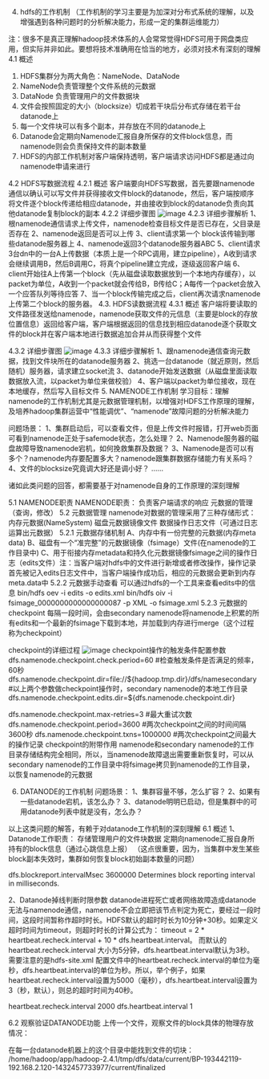 4. hdfs的工作机制
（工作机制的学习主要是为加深对分布式系统的理解，以及增强遇到各种问题时的分析解决能力，形成一定的集群运维能力）

注：很多不是真正理解hadoop技术体系的人会常常觉得HDFS可用于网盘类应用，但实际并非如此。要想将技术准确用在恰当的地方，必须对技术有深刻的理解
4.1 概述
1.	HDFS集群分为两大角色：NameNode、DataNode
2.	NameNode负责管理整个文件系统的元数据
3.	DataNode 负责管理用户的文件数据块
4.	文件会按照固定的大小（blocksize）切成若干块后分布式存储在若干台datanode上
5.	每一个文件块可以有多个副本，并存放在不同的datanode上
6.	Datanode会定期向Namenode汇报自身所保存的文件block信息，而namenode则会负责保持文件的副本数量
7.	HDFS的内部工作机制对客户端保持透明，客户端请求访问HDFS都是通过向namenode申请来进行

4.2 HDFS写数据流程
4.2.1 概述
客户端要向HDFS写数据，首先要跟namenode通信以确认可以写文件并获得接收文件block的datanode，然后，客户端按顺序将文件逐个block传递给相应datanode，并由接收到block的datanode负责向其他datanode复制block的副本
4.2.2 详细步骤图
![image](https://github.com/tang-engineer/Bigdata-learn/blob/master/Hadoop/HDFS/images/hdfs%E5%86%99%E6%95%B0%E6%8D%AE%E6%B5%81%E7%A8%8B%E7%A4%BA%E6%84%8F%E5%9B%BE.png)
4.2.3 详细步骤解析
1、根namenode通信请求上传文件，namenode检查目标文件是否已存在，父目录是否存在
2、namenode返回是否可以上传
3、client请求第一个 block该传输到哪些datanode服务器上
4、namenode返回3个datanode服务器ABC
5、client请求3台dn中的一台A上传数据（本质上是一个RPC调用，建立pipeline），A收到请求会继续调用B，然后B调用C，将真个pipeline建立完成，逐级返回客户端
6、client开始往A上传第一个block（先从磁盘读取数据放到一个本地内存缓存），以packet为单位，A收到一个packet就会传给B，B传给C；A每传一个packet会放入一个应答队列等待应答
7、当一个block传输完成之后，client再次请求namenode上传第二个block的服务器。
4.3. HDFS读数据流程
4.3.1 概述
客户端将要读取的文件路径发送给namenode，namenode获取文件的元信息（主要是block的存放位置信息）返回给客户端，客户端根据返回的信息找到相应datanode逐个获取文件的block并在客户端本地进行数据追加合并从而获得整个文件

4.3.2 详细步骤图
![image](https://github.com/tang-engineer/Bigdata-learn/blob/master/Hadoop/HDFS/images/hdfs%E8%AF%BB%E6%95%B0%E6%8D%AE%E6%B5%81%E7%A8%8B%E7%A4%BA%E6%84%8F%E5%9B%BE.png)
4.3.3 详细步骤解析
1、跟namenode通信查询元数据，找到文件块所在的datanode服务器
2、挑选一台datanode（就近原则，然后随机）服务器，请求建立socket流
3、datanode开始发送数据（从磁盘里面读取数据放入流，以packet为单位来做校验）
4、客户端以packet为单位接收，现在本地缓存，然后写入目标文件
5. NAMENODE工作机制
学习目标：理解namenode的工作机制尤其是元数据管理机制，以增强对HDFS工作原理的理解，及培养hadoop集群运营中“性能调优”、“namenode”故障问题的分析解决能力

问题场景：
1、集群启动后，可以查看文件，但是上传文件时报错，打开web页面可看到namenode正处于safemode状态，怎么处理？
2、Namenode服务器的磁盘故障导致namenode宕机，如何挽救集群及数据？
3、Namenode是否可以有多个？namenode内存要配置多大？namenode跟集群数据存储能力有关系吗？
4、文件的blocksize究竟调大好还是调小好？
……

诸如此类问题的回答，都需要基于对namenode自身的工作原理的深刻理解

5.1 NAMENODE职责
NAMENODE职责：
负责客户端请求的响应
元数据的管理（查询，修改）
5.2 元数据管理
namenode对数据的管理采用了三种存储形式：
内存元数据(NameSystem)
磁盘元数据镜像文件
数据操作日志文件（可通过日志运算出元数据）
5.2.1 元数据存储机制
A、内存中有一份完整的元数据(内存meta data)
B、磁盘有一个“准完整”的元数据镜像（fsimage）文件(在namenode的工作目录中)
C、用于衔接内存metadata和持久化元数据镜像fsimage之间的操作日志（edits文件）注：当客户端对hdfs中的文件进行新增或者修改操作，操作记录首先被记入edits日志文件中，当客户端操作成功后，相应的元数据会更新到内存meta.data中
5.2.2 元数据手动查看
可以通过hdfs的一个工具来查看edits中的信息
bin/hdfs oev -i edits -o edits.xml
bin/hdfs oiv -i fsimage_0000000000000000087 -p XML -o fsimage.xml
5.2.3 元数据的checkpoint
每隔一段时间，会由secondary namenode将namenode上积累的所有edits和一个最新的fsimage下载到本地，并加载到内存进行merge（这个过程称为checkpoint）

checkpoint的详细过程
![image](https://github.com/tang-engineer/Bigdata-learn/blob/master/Hadoop/HDFS/images/secondarynamenode%E5%85%83%E6%95%B0%E6%8D%AEcheckpoint%E6%9C%BA%E5%88%B6.png)
checkpoint操作的触发条件配置参数
dfs.namenode.checkpoint.check.period=60  #检查触发条件是否满足的频率，60秒
dfs.namenode.checkpoint.dir=file://${hadoop.tmp.dir}/dfs/namesecondary
#以上两个参数做checkpoint操作时，secondary namenode的本地工作目录
dfs.namenode.checkpoint.edits.dir=${dfs.namenode.checkpoint.dir}

dfs.namenode.checkpoint.max-retries=3  #最大重试次数
dfs.namenode.checkpoint.period=3600  #两次checkpoint之间的时间间隔3600秒
dfs.namenode.checkpoint.txns=1000000 #两次checkpoint之间最大的操作记录
checkpoint的附带作用
namenode和secondary namenode的工作目录存储结构完全相同，所以，当namenode故障退出需要重新恢复时，可以从secondary namenode的工作目录中将fsimage拷贝到namenode的工作目录，以恢复namenode的元数据


6. DATANODE的工作机制
问题场景：
1、集群容量不够，怎么扩容？
2、如果有一些datanode宕机，该怎么办？
3、datanode明明已启动，但是集群中的可用datanode列表中就是没有，怎么办？

以上这类问题的解答，有赖于对datanode工作机制的深刻理解
6.1 概述
1、Datanode工作职责：
存储管理用户的文件块数据
定期向namenode汇报自身所持有的block信息（通过心跳信息上报）
（这点很重要，因为，当集群中发生某些block副本失效时，集群如何恢复block初始副本数量的问题）

<property>
	<name>dfs.blockreport.intervalMsec</name>
	<value>3600000</value>
	<description>Determines block reporting interval in milliseconds.</description>
</property>

2、Datanode掉线判断时限参数
datanode进程死亡或者网络故障造成datanode无法与namenode通信，namenode不会立即把该节点判定为死亡，要经过一段时间，这段时间暂称作超时时长。HDFS默认的超时时长为10分钟+30秒。如果定义超时时间为timeout，则超时时长的计算公式为：
	timeout  = 2 * heartbeat.recheck.interval + 10 * dfs.heartbeat.interval。
	而默认的heartbeat.recheck.interval 大小为5分钟，dfs.heartbeat.interval默认为3秒。
	需要注意的是hdfs-site.xml 配置文件中的heartbeat.recheck.interval的单位为毫秒，dfs.heartbeat.interval的单位为秒。所以，举个例子，如果heartbeat.recheck.interval设置为5000（毫秒），dfs.heartbeat.interval设置为3（秒，默认），则总的超时时间为40秒。


<property>
        <name>heartbeat.recheck.interval</name>
        <value>2000</value>
</property>
<property>
        <name>dfs.heartbeat.interval</name>
        <value>1</value>
</property>


6.2 观察验证DATANODE功能
上传一个文件，观察文件的block具体的物理存放情况：

在每一台datanode机器上的这个目录中能找到文件的切块：
/home/hadoop/app/hadoop-2.4.1/tmp/dfs/data/current/BP-193442119-192.168.2.120-1432457733977/current/finalized
